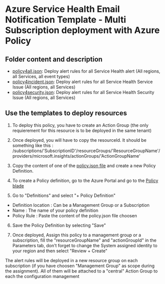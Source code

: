 # Azure Service Health Email Notification Template - Multi Subscription deployment with Azure Policy

## Folder content and description
- [policy4all.json](https://github.com/nteyan/azure-servicehealth-alerting-automation/blob/main/Multi%20Subscriptions/Policy/policy4all.json): Deploy alert rules for all Service Health alert (All regions, all Services, all event types)
- [policy4incident.json](https://github.com/nteyan/azure-servicehealth-alerting-automation/blob/main/Multi%20Subscriptions/Policy/policy4incident.json): Deploy alert rules for all Service Health Service Issue (All regions, all Services)
- [policy4security.json](https://github.com/nteyan/azure-servicehealth-alerting-automation/blob/main/Multi%20Subscriptions/Policy/policy4security.json): Deploy alert rules for all Service Health Security Issue (All regions, all Services)

## Use the templates to deploy resources
1. To deploy this policy, you have to create an Action Group (the only requierement for this resource is to be deployed in the same tenant)

2. Once deployed, you will have to copy the resourceId. It should be something like this :
/subscriptions/'SubscriptionID'/resourceGroups/'ResourceGroupName'/providers/microsoft.insights/actionGroups/'ActionGroupName'

3. Copy the content of one of the [policy.json file](https://github.com/nteyan/azure-servicehealth-alerting-automation/tree/main/Multi%20Subscriptions/Policy) and create a new Policy Definition.

4. To create a Policy definition, go to the Azure Portal and go to the [Policy blade](https://portal.azure.com/#view/Microsoft_Azure_Policy/PolicyMenuBlade/~/Overview)

5. Go to "Definitions" and select "+ Policy Definition"
- Definition location : Can be a Management Group or a Subscription
- Name : The name of your policy definition
- Policy Rule : Paste the content of the policy.json file choosen

6. Save the Policy Definition by selecting "Save"

7. Once deployed, Assign this policy to a management group or a subscription, fill the "resourceGroupName" and "actionGroupId" in the Parameters tab, don't forget to change the System assigned identity to your region and then select "Review + Create"

The alert rules will be deployed in a new resource group on each subscription (if you have choosen "Management Group" as scope during the assignment). All of them will be attached to a "central" Action Group to each the configuration management